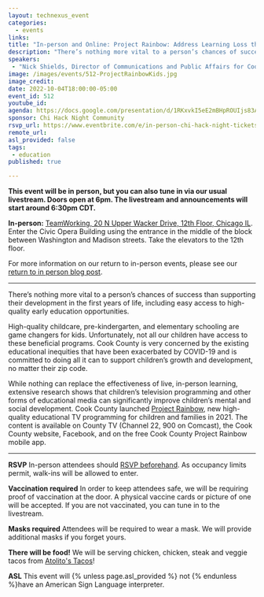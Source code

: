 ```yaml
---
layout: technexus_event
categories:
  - events
links: 
title: "In-person and Online: Project Rainbow: Address Learning Loss through a Digital Equity Lens"
description: "There’s nothing more vital to a person’s chances of success than supporting their development in the first years of life, including easy access to high-quality early education opportunities. While nothing can replace the effectiveness of live, in-person learning, extensive research shows that children’s television programming and other forms of educational media can significantly improve children’s mental and social development. Cook County launched Project Rainbow, new high-quality educational TV programming for children and families in 2021. The content is available on County TV (Channel 22, 900 on Comcast), the Cook County website, Facebook, and on the free Cook County Project Rainbow mobile app."
speakers:
 - "Nick Shields, Director of Communications and Public Affairs for Cook County & Cook County Board President Toni Preckwinkle, He, Him, His"
image: /images/events/512-ProjectRainbowKids.jpg
image_credit: 
date: 2022-10-04T18:00:00-05:00
event_id: 512
youtube_id: 
agenda: https://docs.google.com/presentation/d/1RKxvkI5eE2mBHpROUIjs83Aeh9-DnUATEUSDPDuCADc/edit#slide=id.g121c7120608_0_0
sponsor: Chi Hack Night Community
rsvp_url: https://www.eventbrite.com/e/in-person-chi-hack-night-tickets-207988107027
remote_url: 
asl_provided: false
tags: 
 - education
published: true

---
```


**This event will be in person, but you can also tune in via our usual livestream. Doors open at 6pm. The livestream and announcements will start around 6:30pm CDT.**

**In-person:** <a href='https://www.google.com/maps/place/TechNexus+Venture+Collaborative/@41.8835673,-87.6394085,17z/data=!3m1!4b1!4m5!3m4!1s0x880e2d5be57f04c5:0xa87e47e177660090!8m2!3d41.8835673!4d-87.6372198'>TeamWorking, 20 N Upper Wacker Drive, 12th Floor, Chicago IL</a>. Enter the Civic Opera Building using the entrance in the middle of the block between Washington and Madison streets. Take the elevators to the 12th floor.

For more information on our return to in-person events, please see our [return to in person blog post](/blog/2021/11/09/2021-return-to-in-person.html). 

---

There’s nothing more vital to a person’s chances of success than supporting their development in the first years of life, including easy access to high-quality early education opportunities.

High-quality childcare, pre-kindergarten, and elementary schooling are game changers for kids. Unfortunately, not all our children have access to these beneficial programs. Cook County is very concerned by the existing educational inequities that have been exacerbated by COVID-19 and is committed to doing all it can to support children’s growth and development, no matter their zip code.

While nothing can replace the effectiveness of live, in-person learning, extensive research shows that children’s television programming and other forms of educational media can significantly improve children’s mental and social development. Cook County launched [Project Rainbow](https://projectrainbow.cookcountyil.gov/), new high-quality educational TV programming for children and families in 2021. The content is available on County TV (Channel 22, 900 on Comcast), the Cook County website, Facebook, and on the free Cook County Project Rainbow mobile app.

---

**RSVP** In-person attendees should [RSVP beforehand]({{page.rsvp_url}}). As occupancy limits permit, walk-ins will be allowed to enter.

**Vaccination required** In order to keep attendees safe, we will be requiring proof of vaccination at the door. A physical vaccine cards or picture of one will be accepted. If you are not vaccinated, you can tune in to the livestream.

**Masks required** Attendees will be required to wear a mask. We will provide additional masks if you forget yours.

**There will be food!** We will be serving chicken, chicken, steak and veggie tacos from [Atolito's Tacos](https://atolito.com/restaurant/625/Atolito)!

**ASL** This event will {% unless page.asl_provided %} not {% endunless %}have an American Sign Language interpreter.
